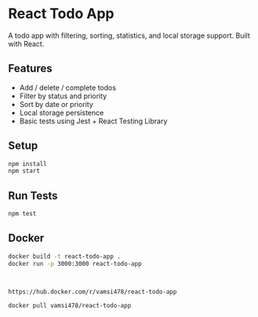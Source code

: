 # React Todo App

A todo app with filtering, sorting, statistics, and local storage support. Built with React.

## Features
- Add / delete / complete todos
- Filter by status and priority
- Sort by date or priority
- Local storage persistence
- Basic tests using Jest + React Testing Library

## Setup
```bash
npm install
npm start
```

## Run Tests
```bash
npm test
```

## Docker
```bash
docker build -t react-todo-app .
docker run -p 3000:3000 react-todo-app



https://hub.docker.com/r/vamsi478/react-todo-app

docker pull vamsi478/react-todo-app